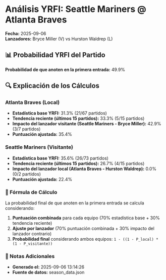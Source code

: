 # Análisis YRFI: Seattle Mariners @ Atlanta Braves

**Fecha:** 2025-09-06  
**Lanzadores:** Bryce Miller (V) vs Hurston Waldrep (L)

## 📊 Probabilidad YRFI del Partido

**Probabilidad de que anoten en la primera entrada:** 49.9%

## 🔍 Explicación de los Cálculos

### Atlanta Braves (Local)
- **Estadística base YRFI:** 31.3% (21/67 partidos)
- **Tendencia reciente (últimos 15 partidos):** 33.3% (5/15 partidos)
- **Impacto del lanzador visitante (Seattle Mariners - Bryce Miller):** 42.9% (3/7 partidos)
- **Puntuación ajustada:** 35.4%

### Seattle Mariners (Visitante)
- **Estadística base YRFI:** 35.6% (26/73 partidos)
- **Tendencia reciente (últimos 15 partidos):** 26.7% (4/15 partidos)
- **Impacto del lanzador local (Atlanta Braves - Hurston Waldrep):** 0.0% (0/2 partidos)
- **Puntuación ajustada:** 22.4%

### 📝 Fórmula de Cálculo

La probabilidad final de que anoten en la primera entrada se calcula considerando:
1. **Puntuación combinada** para cada equipo (70% estadística base + 30% tendencia reciente)
2. **Ajuste por lanzador** (70% puntuación combinada + 30% impacto del lanzador contrario)
3. **Probabilidad final** considerando ambos equipos: `1 - ((1 - P_local) * (1 - P_visitante))`

### 📌 Notas Adicionales

- **Generado el:** 2025-09-06 13:14:26
- **Fuente de datos:** season_data.json
